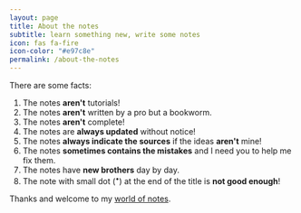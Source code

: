```yaml
---
layout: page
title: About the notes
subtitle: learn something new, write some notes
icon: fas fa-fire
icon-color: "#e97c8e"
permalink: /about-the-notes
---
```


There are some facts:

1. The notes **aren't** tutorials!
2. The notes **aren't** written by a pro but a bookworm. 
3. The notes **aren't** complete!
4. The notes are **always updated** without notice!
5. The notes **always indicate the sources** if the ideas **aren't** mine!
6. The notes **sometimes contains the mistakes** and I need you to help me fix them.
7. The notes have **new brothers** day by day.
8. The note with small dot (<sup>•</sup>) at the end of the title is **not good enough**!

Thanks and welcome to my [world of notes](/notes).